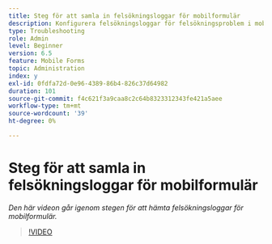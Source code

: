 ```yaml
---
title: Steg för att samla in felsökningsloggar för mobilformulär
description: Konfigurera felsökningsloggar för felsökningsproblem i mobilformulär
type: Troubleshooting
role: Admin
level: Beginner
version: 6.5
feature: Mobile Forms
topic: Administration
index: y
exl-id: 0fdfa72d-0e96-4389-86b4-826c37d64982
duration: 101
source-git-commit: f4c621f3a9caa8c2c64b8323312343fe421a5aee
workflow-type: tm+mt
source-wordcount: '39'
ht-degree: 0%

---
```


# Steg för att samla in felsökningsloggar för mobilformulär

*Den här videon går igenom stegen för att hämta felsökningsloggar för mobilformulär.*

>[!VIDEO](https://video.tv.adobe.com/v/335516?quality=12&learn=on)
